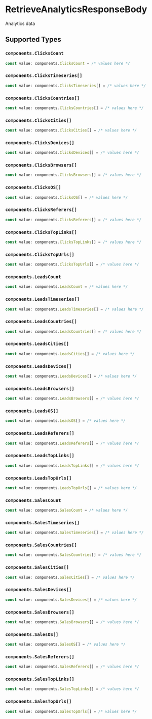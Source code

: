 # RetrieveAnalyticsResponseBody

Analytics data


## Supported Types

### `components.ClicksCount`

```typescript
const value: components.ClicksCount = /* values here */
```

### `components.ClicksTimeseries[]`

```typescript
const value: components.ClicksTimeseries[] = /* values here */
```

### `components.ClicksCountries[]`

```typescript
const value: components.ClicksCountries[] = /* values here */
```

### `components.ClicksCities[]`

```typescript
const value: components.ClicksCities[] = /* values here */
```

### `components.ClicksDevices[]`

```typescript
const value: components.ClicksDevices[] = /* values here */
```

### `components.ClicksBrowsers[]`

```typescript
const value: components.ClicksBrowsers[] = /* values here */
```

### `components.ClicksOS[]`

```typescript
const value: components.ClicksOS[] = /* values here */
```

### `components.ClicksReferers[]`

```typescript
const value: components.ClicksReferers[] = /* values here */
```

### `components.ClicksTopLinks[]`

```typescript
const value: components.ClicksTopLinks[] = /* values here */
```

### `components.ClicksTopUrls[]`

```typescript
const value: components.ClicksTopUrls[] = /* values here */
```

### `components.LeadsCount`

```typescript
const value: components.LeadsCount = /* values here */
```

### `components.LeadsTimeseries[]`

```typescript
const value: components.LeadsTimeseries[] = /* values here */
```

### `components.LeadsCountries[]`

```typescript
const value: components.LeadsCountries[] = /* values here */
```

### `components.LeadsCities[]`

```typescript
const value: components.LeadsCities[] = /* values here */
```

### `components.LeadsDevices[]`

```typescript
const value: components.LeadsDevices[] = /* values here */
```

### `components.LeadsBrowsers[]`

```typescript
const value: components.LeadsBrowsers[] = /* values here */
```

### `components.LeadsOS[]`

```typescript
const value: components.LeadsOS[] = /* values here */
```

### `components.LeadsReferers[]`

```typescript
const value: components.LeadsReferers[] = /* values here */
```

### `components.LeadsTopLinks[]`

```typescript
const value: components.LeadsTopLinks[] = /* values here */
```

### `components.LeadsTopUrls[]`

```typescript
const value: components.LeadsTopUrls[] = /* values here */
```

### `components.SalesCount`

```typescript
const value: components.SalesCount = /* values here */
```

### `components.SalesTimeseries[]`

```typescript
const value: components.SalesTimeseries[] = /* values here */
```

### `components.SalesCountries[]`

```typescript
const value: components.SalesCountries[] = /* values here */
```

### `components.SalesCities[]`

```typescript
const value: components.SalesCities[] = /* values here */
```

### `components.SalesDevices[]`

```typescript
const value: components.SalesDevices[] = /* values here */
```

### `components.SalesBrowsers[]`

```typescript
const value: components.SalesBrowsers[] = /* values here */
```

### `components.SalesOS[]`

```typescript
const value: components.SalesOS[] = /* values here */
```

### `components.SalesReferers[]`

```typescript
const value: components.SalesReferers[] = /* values here */
```

### `components.SalesTopLinks[]`

```typescript
const value: components.SalesTopLinks[] = /* values here */
```

### `components.SalesTopUrls[]`

```typescript
const value: components.SalesTopUrls[] = /* values here */
```

